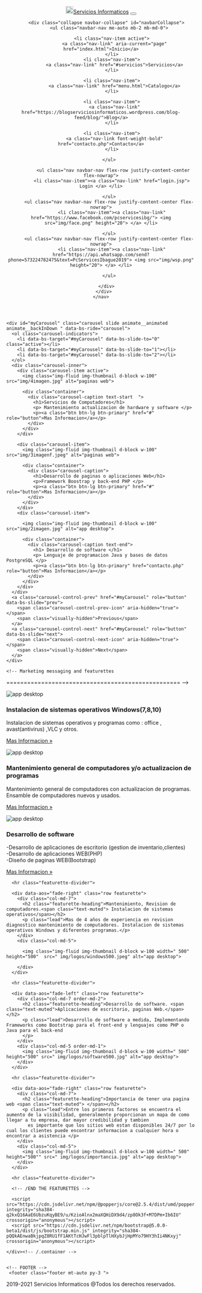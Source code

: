 
<!doctype html>
<html lang="es">

<head>
  <meta charset="utf-8">
  <meta name="viewport" content="width=device-width, initial-scale=1">
  <meta name="description" content="">
  <meta name="author" content="Mark Otto, Jacob Thornton, and Bootstrap contributors">
  <meta name="generator" content="Hugo 0.79.0">
  <title>Servicios Informaticos Pc</title>

  <link rel="canonical" href="https://getbootstrap.com/docs/5.0/examples/carousel/">
  <link href="prueba.css" rel="stylesheet">
  <link rel="stylesheet" href="https://cdnjs.cloudflare.com/ajax/libs/animate.css/4.1.1/animate.min.css" />
  <link href="https://unpkg.com/aos@2.3.1/dist/aos.css" rel="stylesheet">

  <!-- Bootstrap core CSS -->
  <link href="https://cdn.jsdelivr.net/npm/bootstrap@5.0.0-beta1/dist/css/bootstrap.min.css" rel="stylesheet" integrity="sha384-giJF6kkoqNQ00vy+HMDP7azOuL0xtbfIcaT9wjKHr8RbDVddVHyTfAAsrekwKmP1" crossorigin="anonymous">
  <link rel="stylesheet" type="text/css" href="//stackpath.bootstrapcdn.com/bootstrap/4.3.1/css/bootstrap.min.css" />

  <style>
    .bd-placeholder-img {
      font-size: 1.125rem;
      text-anchor: middle;
      -webkit-user-select: none;
      -moz-user-select: none;
      user-select: none;
    }

    @media (min-width: 768px) {
      .bd-placeholder-img-lg {
        font-size: 3.5rem;
      }
    }
  </style>


  <!-- Custom styles for this template -->
  <link href="carousel.css" rel="stylesheet">
</head>

<body>

  <header>
    <nav class="navbar navbar-expand-md navbar-dark fixed-top bg-dark animate__animated animate__backInDown">
      <div class="container-fluid">
        <a class="navbar-brand" href="#"> <img src="img/encabezado.png" height="20">Servicios Informaticos</a>
        <button class="navbar-toggler" type="button" data-bs-toggle="collapse" data-bs-target="#navbarCollapse" aria-controls="navbarCollapse" aria-expanded="false" aria-label="Toggle navigation">
          <span class="navbar-toggler-icon"></span>
        </button>

        <div class="collapse navbar-collapse" id="navbarCollapse">
          <ul class="navbar-nav me-auto mb-2 mb-md-0">

            <li class="nav-item active">
              <a class="nav-link" aria-current="page" href="index.html">Inicio</a>
            </li>
            <li class="nav-item">
              <a class="nav-link" href="#servicios">Servicios</a>
            </li>

            <li class="nav-item">
              <a class="nav-link" href="menu.html">Catalogo</a>
            </li>

            <li class="nav-item">
              <a class="nav-link" href="https://blogserviciosinformaticos.wordpress.com/blog-feed/blog/">Blog</a>
            </li>

            <li class="nav-item">
              <a class="nav-link font-weight-bold" href="contacto.php">Contacto</a>
            </li>

          </ul>

             <ul class="nav navbar-nav flex-row justify-content-center flex-nowrap">
            <li class="nav-item"><a class="nav-link" href="login.jsp"> Login </a> </li>

          </ul>
          <ul class="nav navbar-nav flex-row justify-content-center flex-nowrap">
            <li class="nav-item"><a class="nav-link" href="https://www.facebook.com/pcservicesibg/"> <img src="img/face.png" height="20"> </a> </li>

          </ul>
          <ul class="nav navbar-nav flex-row justify-content-center flex-nowrap">
            <li class="nav-item"><a class="nav-link" href="https://api.whatsapp.com/send?phone=573224782475&text=PcServicesIbague2019"> <img src="img/wsp.png" height="20"> </a> </li>

          </ul>

        </div>
      </div>
    </nav>
  </header>

  <main>

    <div id="myCarousel" class="carousel slide animate__animated animate__backInDown " data-bs-ride="carousel">
      <ol class="carousel-indicators">
        <li data-bs-target="#myCarousel" data-bs-slide-to="0" class="active"></li>
        <li data-bs-target="#myCarousel" data-bs-slide-to="1"></li>
        <li data-bs-target="#myCarousel" data-bs-slide-to="2"></li>
      </ol>
      <div class="carousel-inner">
        <div class="carousel-item active">
          <img class="img-fluid img-thumbnail d-block w-100" src="img/4imagen.jpg" alt="paginas web">

          <div class="container">
            <div class="carousel-caption text-start  ">
              <h1>Servicios de Computadores</h1>
              <p> Mantenimiento actualizacion de hardware y software </p>
              <p><a class="btn btn-lg btn-primary" href="#" role="button">Mas Informacion</a></p>
            </div>
          </div>
        </div>

        <div class="carousel-item">
          <img class="img-fluid img-thumbnail d-block w-100" src="img/3imagenf.jpeg" alt="paginas web">

          <div class="container">
            <div class="carousel-caption">
              <h1>Desarrollo de paginas o aplicaciones Web</h1>
              <p>Framework Boostrap y back-end PHP </p>
              <p><a class="btn btn-lg btn-primary" href="#" role="button">Mas Informacion</a></p>
            </div>
          </div>
        </div>
        <div class="carousel-item">

          <img class="img-fluid img-thumbnail d-block w-100" src="img/2imagen.jpg" alt="app desktop">

          <div class="container">
            <div class="carousel-caption text-end">
              <h1> Desarrollo de software </h1>
              <p> Lenguaje de programacion Java y bases de datos PostgreSQL </p>
              <p><a class="btn btn-lg btn-primary" href="contacto.php" role="button">Mas Informacion</a></p>
            </div>
          </div>
        </div>
      </div>
      <a class="carousel-control-prev" href="#myCarousel" role="button" data-bs-slide="prev">
        <span class="carousel-control-prev-icon" aria-hidden="true"></span>
        <span class="visually-hidden">Previous</span>
      </a>
      <a class="carousel-control-next" href="#myCarousel" role="button" data-bs-slide="next">
        <span class="carousel-control-next-icon" aria-hidden="true"></span>
        <span class="visually-hidden">Next</span>
      </a>
    </div>

    <!-- Marketing messaging and featurettes
  ================================================== -->
    <!-- Wrap the rest of the page in another container to center all the content. -->
    <div class="container marketing animate__animated animate__backInDown">
      <!-- Three columns of text below the carousel -->
      <div class="row" id="servicios">
        <div class="col-lg-4 text-start">
          <img class="img-fluid img-thumbnail d-block w-100" src="img/logos/windows.jpg" alt="app desktop">
          <h3>Instalacion de sistemas operativos Windows(7,8,10) </h3>
          <p>Instalacion de sistemas operativos y programas como : office , avast(antivirus) ,VLC y otros.</p>
          <p><a class="btn btn-secondary" href="#" role="button">Mas Informacion &raquo;</a></p>
        </div><!-- /.col-lg-4 -->
        <div class="col-lg-4 text-start ">
          <img class="img-fluid img-thumbnail d-block w-100" src="img/logos/mantenimientop.jpg" alt="app desktop">
          <h3> Mantenimiento general de computadores y/o actualizacion de programas</h3>
          <p>Mantenimiento general de computadores con actualizacion de programas. Ensamble de computadores nuevos y usados.</p>
          <p><a class="btn btn-secondary" href="#" role="button">Mas Informacion &raquo;</a></p>
        </div><!-- /.col-lg-4 -->
        <div class="col-lg-4 text-start">
          <img class="img-fluid img-thumbnail d-block w-100" src="img/logos/software.jpg" alt="app desktop">
          <h3> Desarrollo de software</h3>
          <p> -Desarrollo de aplicaciones de escritorio (gestion de inventario,clientes)
            <br>
            -Desarrollo de aplicaciones WEB(PHP)
            <br>
            -Diseño de paginas WEB(Bootstrap)
          </p>
          <p><a class="btn btn-secondary" href="#" role="button">Mas Informacion &raquo;</a></p>
        </div><!-- /.col-lg-4 -->
      </div><!-- /.row -->
      <!-- START THE FEATURETTES -->

      <hr class="featurette-divider">

      <div data-aos="fade-right" class="row featurette">
        <div class="col-md-7">
          <h2 class="featurette-heading">Mantenimiento, Revision de computadores.<span class="text-muted"> Instalacion de sistemas operativos</span></h2>
          <p class="lead">Mas de 4 años de experiencia en revision diagnostico mantenimiento de computadores. Instalacion de sistemas operativos Windows y diferentes programas.</p>
        </div>
        <div class="col-md-5">

          <img class="img-fluid img-thumbnail d-block w-100 width=" 500" height="500"  src=" img/logos/windows500.jpeg" alt="app desktop">

        </div>
      </div>

      <hr class="featurette-divider">

      <div data-aos="fade-left" class="row featurette">
        <div class="col-md-7 order-md-2">
          <h2 class="featurette-heading">Desarrollo de software. <span class="text-muted">Aplicaciones de escritorio, paginas Web.</span></h2>
          <p class="lead">Desarrollo de software a medida, Implementando Frameworks como Bootstrap para el front-end y lenguajes como PHP o Java para el back-end
          </p>
        </div>
        <div class="col-md-5 order-md-1">
          <img class="img-fluid img-thumbnail d-block w-100 width=" 500" height="500" src=" img/logos/software500.jpg" alt="app desktop">
        </div>
      </div>

      <hr class="featurette-divider">

      <div data-aos="fade-right" class="row featurette">
        <div class="col-md-7">
          <h2 class="featurette-heading">Importancia de tener una pagina web <span class="text-muted"> </span></h2>
          <p class="lead">Entre los primeros factores se encuentra el aumento de la visibilidad, generalmente proporcionan un mapa de como llegar a tu empresa, dar mayor credibilidad y tambien
            es importante que los sitios web estan disponibles 24/7 por lo cual los clientes puede encontrar informacion a cualquier hora o encontrar a asistencia </p>
        </div>
        <div class="col-md-5">
          <img class="img-fluid img-thumbnail d-block w-100 width=" 500" height="500"" src=" img/logos/importancia.jpg" alt="app desktop">
        </div>
      </div>

      <hr class="featurette-divider">

      <!-- /END THE FEATURETTES -->

      <script src="https://cdn.jsdelivr.net/npm/@popperjs/core@2.5.4/dist/umd/popper.min.js" integrity="sha384-q2kxQ16AaE6UbzuKqyBE9/u/KzioAlnx2maXQHiDX9d4/zp8Ok3f+M7DPm+Ib6IU" crossorigin="anonymous"></script>
      <script src="https://cdn.jsdelivr.net/npm/bootstrap@5.0.0-beta1/dist/js/bootstrap.min.js" integrity="sha384-pQQkAEnwaBkjpqZ8RU1fF1AKtTcHJwFl3pblpTlHXybJjHpMYo79HY3hIi4NKxyj" crossorigin="anonymous"></script>

    </div><!-- /.container -->


    <!-- FOOTER -->
     <footer class="footer mt-auto py-3 ">
  <div class="container">
    <span class="text-muted"> 2019-2021 Servicios Informaticos @Todos los derechos reservados.</span>
  </div>
</footer>

  </main>


  <script src="../assets/dist/js/bootstrap.bundle.min.js"></script>
  <script src="https://unpkg.com/aos@2.3.1/dist/aos.js"></script>

  <script>
    AOS.init();
  </script>


</html>

